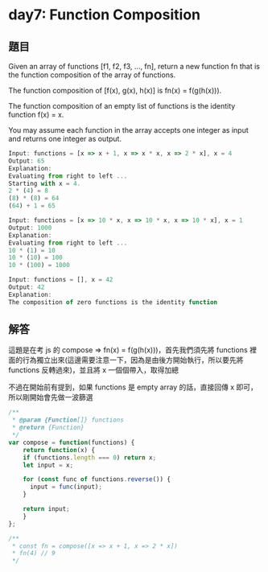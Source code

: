 # day7: Function Composition

## 題目

Given an array of functions [f1, f2, f3, ..., fn], return a new function fn that is the function composition of the array of functions.

The function composition of [f(x), g(x), h(x)] is fn(x) = f(g(h(x))).

The function composition of an empty list of functions is the identity function f(x) = x.

You may assume each function in the array accepts one integer as input and returns one integer as output.

```js
Input: functions = [x => x + 1, x => x * x, x => 2 * x], x = 4
Output: 65
Explanation:
Evaluating from right to left ...
Starting with x = 4.
2 * (4) = 8
(8) * (8) = 64
(64) + 1 = 65
```

```js
Input: functions = [x => 10 * x, x => 10 * x, x => 10 * x], x = 1
Output: 1000
Explanation:
Evaluating from right to left ...
10 * (1) = 10
10 * (10) = 100
10 * (100) = 1000
```

```js
Input: functions = [], x = 42
Output: 42
Explanation:
The composition of zero functions is the identity function
```

## 解答

這題是在考 js 的 compose => fn(x) = f(g(h(x)))，首先我們須先將 functions 裡面的行為獨立出來(這邊需要注意一下，因為是由後方開始執行，所以要先將 functions 反轉過來)，並且將 x 一個個帶入，取得加總

不過在開始前有提到，如果 functions 是 empty array 的話，直接回傳 x 即可，所以剛開始會先做一波篩選

```js
/**
 * @param {Function[]} functions
 * @return {Function}
 */
var compose = function(functions) {
	return function(x) {
    if (functions.length === 0) return x;
    let input = x;

    for (const func of functions.reverse()) {
      input = func(input);
    }

    return input;
    }
};

/**
 * const fn = compose([x => x + 1, x => 2 * x])
 * fn(4) // 9
 */
```
